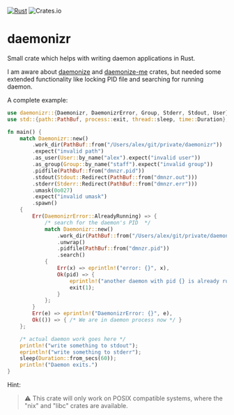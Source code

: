[![Rust](https://github.com/aellwein/daemonizr/actions/workflows/rust.yml/badge.svg?branch=master)](https://github.com/aellwein/daemonizr/actions/workflows/rust.yml) ![Crates.io](https://img.shields.io/crates/v/daemonizr)

daemonizr
=========

Small crate which helps with writing daemon applications in Rust.

I am aware about [daemonize](https://crates.io/crates/daemonize) and
[daemonize-me](https://crates.io/crates/daemonize-me) crates, but needed some
extended functionality like locking PID file and searching for running daemon.

A complete example:

```rust
use daemonizr::{Daemonizr, DaemonizrError, Group, Stderr, Stdout, User};
use std::{path::PathBuf, process::exit, thread::sleep, time::Duration};

fn main() {
    match Daemonizr::new()
        .work_dir(PathBuf::from("/Users/alex/git/private/daemonizr"))
        .expect("invalid path")
        .as_user(User::by_name("alex").expect("invalid user"))
        .as_group(Group::by_name("staff").expect("invalid group"))
        .pidfile(PathBuf::from("dmnzr.pid"))
        .stdout(Stdout::Redirect(PathBuf::from("dmnzr.out")))
        .stderr(Stderr::Redirect(PathBuf::from("dmnzr.err")))
        .umask(0o027)
        .expect("invalid umask")
        .spawn()
    {
        Err(DaemonizrError::AlreadyRunning) => {
            /* search for the daemon's PID  */
            match Daemonizr::new()
                .work_dir(PathBuf::from("/Users/alex/git/private/daemonizr"))
                .unwrap()
                .pidfile(PathBuf::from("dmnzr.pid"))
                .search()
            {
                Err(x) => eprintln!("error: {}", x),
                Ok(pid) => {
                    eprintln!("another daemon with pid {} is already running", pid);
                    exit(1);
                }
            };
        }
        Err(e) => eprintln!("DaemonizrError: {}", e),
        Ok(()) => { /* We are in daemon process now */ }
    };

    /* actual daemon work goes here */
    println!("write something to stdout");
    eprintln!("write something to stderr");
    sleep(Duration::from_secs(60));
    println!("Daemon exits.")
}
```

Hint:

> ⚠️ This crate will only work on POSIX compatible systems,
> where the "nix" and "libc" crates are available.
